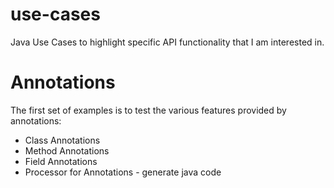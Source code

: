 use-cases
=========

Java Use Cases to highlight specific API functionality that I am interested in.   


Annotations
===========

The first set of examples is to test the various features provided by annotations:

* Class Annotations
* Method Annotations
* Field Annotations
* Processor for Annotations - generate java code
